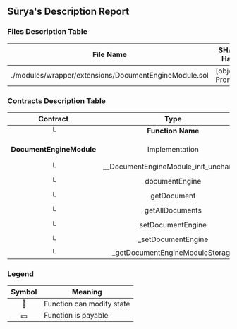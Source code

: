## Sūrya's Description Report

### Files Description Table


|  File Name  |  SHA-1 Hash  |
|-------------|--------------|
| ./modules/wrapper/extensions/DocumentEngineModule.sol | [object Promise] |


### Contracts Description Table


|  Contract  |         Type        |       Bases      |                  |                 |
|:----------:|:-------------------:|:----------------:|:----------------:|:---------------:|
|     └      |  **Function Name**  |  **Visibility**  |  **Mutability**  |  **Modifiers**  |
||||||
| **DocumentEngineModule** | Implementation | AuthorizationModule, IERC1643 |||
| └ | __DocumentEngineModule_init_unchained | Internal 🔒 | 🛑  | onlyInitializing |
| └ | documentEngine | Public ❗️ |   |NO❗️ |
| └ | getDocument | Public ❗️ |   |NO❗️ |
| └ | getAllDocuments | Public ❗️ |   |NO❗️ |
| └ | setDocumentEngine | External ❗️ | 🛑  | onlyRole |
| └ | _setDocumentEngine | Internal 🔒 | 🛑  | |
| └ | _getDocumentEngineModuleStorage | Private 🔐 |   | |


### Legend

|  Symbol  |  Meaning  |
|:--------:|-----------|
|    🛑    | Function can modify state |
|    💵    | Function is payable |
